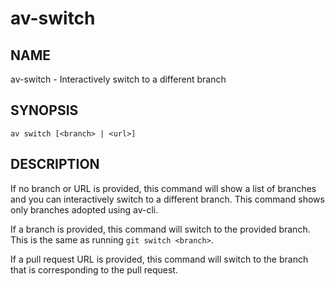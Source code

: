 # av-switch

## NAME

av-switch - Interactively switch to a different branch

## SYNOPSIS

```synopsis
av switch [<branch> | <url>]
```

## DESCRIPTION

If no branch or URL is provided, this command will show a list of branches and
you can interactively switch to a different branch. This command shows only
branches adopted using av-cli.

If a branch is provided, this command will switch to the provided branch. This
is the same as running `git switch <branch>`.

If a pull request URL is provided, this command will switch to the branch that
is corresponding to the pull request.

